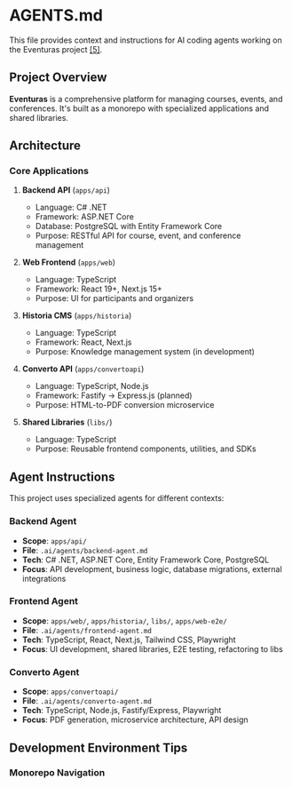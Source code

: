# AGENTS.md

This file provides context and instructions for AI coding agents working on the Eventuras project [[5]](https://agents.md/).

## Project Overview

**Eventuras** is a comprehensive platform for managing courses, events, and conferences. It's built as a monorepo with specialized applications and shared libraries.

## Architecture

### Core Applications

1. **Backend API** (`apps/api`)
   - Language: C# .NET
   - Framework: ASP.NET Core
   - Database: PostgreSQL with Entity Framework Core
   - Purpose: RESTful API for course, event, and conference management

2. **Web Frontend** (`apps/web`)
   - Language: TypeScript
   - Framework: React 19+, Next.js 15+
   - Purpose: UI for participants and organizers

3. **Historia CMS** (`apps/historia`)
   - Language: TypeScript
   - Framework: React, Next.js
   - Purpose: Knowledge management system (in development)

4. **Converto API** (`apps/convertoapi`)
   - Language: TypeScript, Node.js
   - Framework: Fastify → Express.js (planned)
   - Purpose: HTML-to-PDF conversion microservice

5. **Shared Libraries** (`libs/`)
   - Language: TypeScript
   - Purpose: Reusable frontend components, utilities, and SDKs

## Agent Instructions

This project uses specialized agents for different contexts:

### Backend Agent
- **Scope**: `apps/api/`
- **File**: `.ai/agents/backend-agent.md`
- **Tech**: C# .NET, ASP.NET Core, Entity Framework Core, PostgreSQL
- **Focus**: API development, business logic, database migrations, external integrations

### Frontend Agent
- **Scope**: `apps/web/`, `apps/historia/`, `libs/`, `apps/web-e2e/`
- **File**: `.ai/agents/frontend-agent.md`
- **Tech**: TypeScript, React, Next.js, Tailwind CSS, Playwright
- **Focus**: UI development, shared libraries, E2E testing, refactoring to libs

### Converto Agent
- **Scope**: `apps/convertoapi/`
- **File**: `.ai/agents/converto-agent.md`
- **Tech**: TypeScript, Node.js, Fastify/Express, Playwright
- **Focus**: PDF generation, microservice architecture, API design

## Development Environment Tips

### Monorepo Navigation
